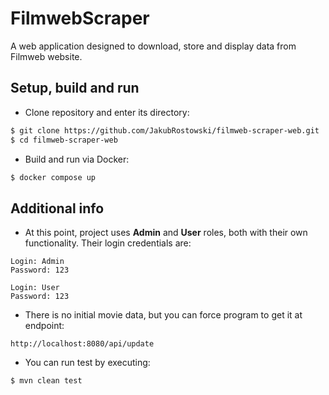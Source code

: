 # FilmwebScraper
A web application designed to download, store and display data from Filmweb website.
## Setup, build and run
* Clone repository and enter its directory:
```bash
$ git clone https://github.com/JakubRostowski/filmweb-scraper-web.git
$ cd filmweb-scraper-web
```
* Build and run via Docker:
```bash
$ docker compose up
```
## Additional info
* At this point, project uses **Admin** and **User** roles, both with their own functionality. Their login credentials are:
```text
Login: Admin
Password: 123

Login: User
Password: 123
```
* There is no initial movie data, but you can force program to get it at endpoint:
```text
http://localhost:8080/api/update
```
* You can run test by executing:
```bash
$ mvn clean test
```
